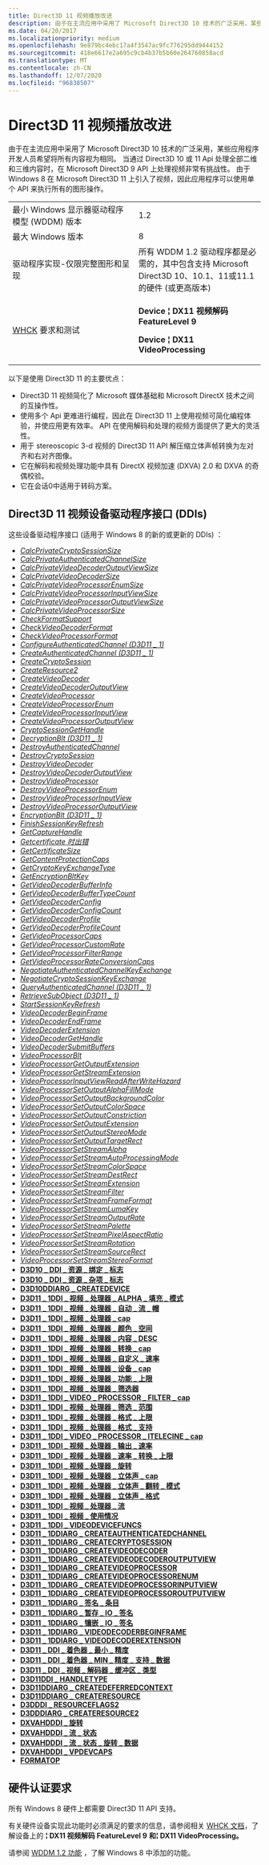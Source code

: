 ```yaml
---
title: Direct3D 11 视频播放改进
description: 由于在主流应用中采用了 Microsoft Direct3D 10 技术的广泛采用，某些应用程序开发人员希望将所有内容视为相同。
ms.date: 04/20/2017
ms.localizationpriority: medium
ms.openlocfilehash: 9e879bc4ebc17a4f3547ac9fc776295dd9444152
ms.sourcegitcommit: 418e6617e2a695c9cb4b37b5b60e264760858acd
ms.translationtype: MT
ms.contentlocale: zh-CN
ms.lasthandoff: 12/07/2020
ms.locfileid: "96838507"
---
```

# <a name="direct3d-11-video-playback-improvements"></a>Direct3D 11 视频播放改进


由于在主流应用中采用了 Microsoft Direct3D 10 技术的广泛采用，某些应用程序开发人员希望将所有内容视为相同。 当通过 Direct3D 10 或 11 Api 处理全部二维和三维内容时，在 Microsoft Direct3D 9 API 上处理视频非常有挑战性。 由于 Windows 8 在 Microsoft Direct3D 11 上引入了视频，因此应用程序可以使用单个 API 来执行所有的图形操作。

<table>
<colgroup>
<col width="50%" />
<col width="50%" />
</colgroup>
<tbody>
<tr class="odd">
<td align="left">最小 Windows 显示器驱动程序模型 (WDDM) 版本</td>
<td align="left">1.2</td>
</tr>
<tr class="even">
<td align="left">最大 Windows 版本</td>
<td align="left">8</td>
</tr>
<tr class="odd">
<td align="left">驱动程序实现-仅限完整图形和呈现</td>
<td align="left">所有 WDDM 1.2 驱动程序都是必需的，其中包含支持 Microsoft Direct3D 10、10.1、11或11.1 的硬件 (或更高版本) </td>
</tr>
<tr class="even">
<td align="left"><a href="/windows-hardware/test/hlk/windows-hardware-lab-kit">WHCK</a> 要求和测试</td>
<td align="left"><p><strong>Device ¦ DX11 视频解码 FeatureLevel 9</strong></p>
<p><strong>Device ¦ DX11 VideoProcessing</strong></p></td>
</tr>
</tbody>
</table>

 

以下是使用 Direct3D 11 的主要优点：

-   Direct3D 11 视频简化了 Microsoft 媒体基础和 Microsoft DirectX 技术之间的互操作性。
-   使用多个 Api 更难进行编程，因此在 Direct3D 11 上使用视频可简化编程体验，并使应用更有效率。 API 在使用解码和处理的视频方面提供了更大的灵活性。
-   用于 stereoscopic 3-d 视频的 Direct3D 11 API 解压缩立体声帧转换为左对齐和右对齐图像。
-   它在解码和视频处理功能中具有 DirectX 视频加速 (DXVA) 2.0 和 DXVA 的奇偶校验。
-   它在会话0中适用于转码方案。

## <a name="span-iddirect3d_11_video_device_driver_interfaces__ddis_spanspan-iddirect3d_11_video_device_driver_interfaces__ddis_spanspan-iddirect3d_11_video_device_driver_interfaces__ddis_spandirect3d-11-video-device-driver-interfaces-ddis"></a><span id="Direct3D_11_video_device_driver_interfaces__DDIs_"></span><span id="direct3d_11_video_device_driver_interfaces__ddis_"></span><span id="DIRECT3D_11_VIDEO_DEVICE_DRIVER_INTERFACES__DDIS_"></span>Direct3D 11 视频设备驱动程序接口 (DDIs) 


这些设备驱动程序接口 (适用于 Windows 8 的新的或更新的 DDIs) ：

-   [*CalcPrivateCryptoSessionSize*](/windows-hardware/drivers/ddi/d3d10umddi/nc-d3d10umddi-pfnd3d11_1ddi_calcprivatecryptosessionsize)
-   [*CalcPrivateAuthenticatedChannelSize*](/windows-hardware/drivers/ddi/d3d10umddi/nc-d3d10umddi-pfnd3d11_1ddi_calcprivateauthenticatedchannelsize)
-   [*CalcPrivateVideoDecoderOutputViewSize*](/windows-hardware/drivers/ddi/d3d10umddi/nc-d3d10umddi-pfnd3d11_1ddi_calcprivatevideodecoderoutputviewsize)
-   [*CalcPrivateVideoDecoderSize*](/windows-hardware/drivers/ddi/d3d10umddi/nc-d3d10umddi-pfnd3d11_1ddi_calcprivatevideodecodersize)
-   [*CalcPrivateVideoProcessorEnumSize*](/windows-hardware/drivers/ddi/d3d10umddi/nc-d3d10umddi-pfnd3d11_1ddi_calcprivatevideoprocessorenumsize)
-   [*CalcPrivateVideoProcessorInputViewSize*](/windows-hardware/drivers/ddi/d3d10umddi/nc-d3d10umddi-pfnd3d11_1ddi_calcprivatevideoprocessorinputviewsize)
-   [*CalcPrivateVideoProcessorOutputViewSize*](/windows-hardware/drivers/ddi/d3d10umddi/nc-d3d10umddi-pfnd3d11_1ddi_calcprivatevideoprocessoroutputviewsize)
-   [*CalcPrivateVideoProcessorSize*](/windows-hardware/drivers/ddi/d3d10umddi/nc-d3d10umddi-pfnd3d11_1ddi_calcprivatevideoprocessorsize)
-   [*CheckFormatSupport*](/windows-hardware/drivers/ddi/d3d10umddi/nc-d3d10umddi-pfnd3d10ddi_checkformatsupport)
-   [*CheckVideoDecoderFormat*](/windows-hardware/drivers/ddi/d3d10umddi/nc-d3d10umddi-pfnd3d11_1ddi_checkvideodecoderformat)
-   [*CheckVideoProcessorFormat*](/windows-hardware/drivers/ddi/d3d10umddi/nc-d3d10umddi-pfnd3d11_1ddi_checkvideoprocessorformat)
-   [*ConfigureAuthenticatedChannel (D3D11 \_ 1)*](/windows-hardware/drivers/ddi/d3d10umddi/nc-d3d10umddi-pfnd3d11_1ddi_configureauthenticatedchannel)
-   [*CreateAuthenticatedChannel (D3D11 \_ 1)*](/windows-hardware/drivers/ddi/d3d10umddi/nc-d3d10umddi-pfnd3d11_1ddi_createauthenticatedchannel)
-   [*CreateCryptoSession*](/windows-hardware/drivers/ddi/d3d10umddi/nc-d3d10umddi-pfnd3d11_1ddi_createcryptosession)
-   [*CreateResource2*](/windows-hardware/drivers/ddi/d3dumddi/nc-d3dumddi-pfnd3dddi_createresource2)
-   [*CreateVideoDecoder*](/windows-hardware/drivers/ddi/d3d10umddi/nc-d3d10umddi-pfnd3d11_1ddi_createvideodecoder)
-   [*CreateVideoDecoderOutputView*](/windows-hardware/drivers/ddi/d3d10umddi/nc-d3d10umddi-pfnd3d11_1ddi_createvideodecoderoutputview)
-   [*CreateVideoProcessor*](/windows-hardware/drivers/ddi/d3d10umddi/nc-d3d10umddi-pfnd3d11_1ddi_createvideoprocessor)
-   [*CreateVideoProcessorEnum*](/windows-hardware/drivers/ddi/d3d10umddi/nc-d3d10umddi-pfnd3d11_1ddi_createvideoprocessorenum)
-   [*CreateVideoProcessorInputView*](/windows-hardware/drivers/ddi/d3d10umddi/nc-d3d10umddi-pfnd3d11_1ddi_createvideoprocessorinputview)
-   [*CreateVideoProcessorOutputView*](/windows-hardware/drivers/ddi/d3d10umddi/nc-d3d10umddi-pfnd3d11_1ddi_createvideoprocessoroutputview)
-   [*CryptoSessionGetHandle*](/windows-hardware/drivers/ddi/d3d10umddi/nc-d3d10umddi-pfnd3d11_1ddi_cryptosessiongethandle)
-   [*DecryptionBlt (D3D11 \_ 1)*](/windows-hardware/drivers/ddi/d3d10umddi/nc-d3d10umddi-pfnd3d11_1ddi_decryptionblt)
-   [*DestroyAuthenticatedChannel*](/windows-hardware/drivers/ddi/d3d10umddi/nc-d3d10umddi-pfnd3d11_1ddi_destroyauthenticatedchannel)
-   [*DestroyCryptoSession*](/windows-hardware/drivers/ddi/d3d10umddi/nc-d3d10umddi-pfnd3d11_1ddi_destroycryptosession)
-   [*DestroyVideoDecoder*](/windows-hardware/drivers/ddi/d3d10umddi/nc-d3d10umddi-pfnd3d11_1ddi_destroyvideodecoder)
-   [*DestroyVideoDecoderOutputView*](/windows-hardware/drivers/ddi/d3d10umddi/nc-d3d10umddi-pfnd3d11_1ddi_destroyvideodecoderoutputview)
-   [*DestroyVideoProcessor*](/windows-hardware/drivers/ddi/d3d10umddi/nc-d3d10umddi-pfnd3d11_1ddi_destroyvideoprocessor)
-   [*DestroyVideoProcessorEnum*](/windows-hardware/drivers/ddi/d3d10umddi/nc-d3d10umddi-pfnd3d11_1ddi_destroyvideoprocessorenum)
-   [*DestroyVideoProcessorInputView*](/windows-hardware/drivers/ddi/d3d10umddi/nc-d3d10umddi-pfnd3d11_1ddi_destroyvideoprocessorinputview)
-   [*DestroyVideoProcessorOutputView*](/windows-hardware/drivers/ddi/d3d10umddi/nc-d3d10umddi-pfnd3d11_1ddi_destroyvideoprocessoroutputview)
-   [*EncryptionBlt (D3D11 \_ 1)*](/windows-hardware/drivers/ddi/d3d10umddi/nc-d3d10umddi-pfnd3d11_1ddi_encryptionblt)
-   [*FinishSessionKeyRefresh*](/windows-hardware/drivers/ddi/d3d10umddi/nc-d3d10umddi-pfnd3d11_1ddi_finishsessionkeyrefresh)
-   [*GetCaptureHandle*](/windows-hardware/drivers/ddi/d3d10umddi/nc-d3d10umddi-pfnd3d11_1ddi_getcapturehandle)
-   [*Getcertificate 时出错*](/windows-hardware/drivers/ddi/d3d10umddi/nc-d3d10umddi-pfnd3d11_1ddi_getcertificate)
-   [*GetCertificateSize*](/windows-hardware/drivers/ddi/d3d10umddi/nc-d3d10umddi-pfnd3d11_1ddi_getcertificatesize)
-   [*GetContentProtectionCaps*](/windows-hardware/drivers/ddi/d3d10umddi/nc-d3d10umddi-pfnd3d11_1ddi_getcontentprotectioncaps)
-   [*GetCryptoKeyExchangeType*](/windows-hardware/drivers/ddi/d3d10umddi/nc-d3d10umddi-pfnd3d11_1ddi_getcryptokeyexchangetype)
-   [*GetEncryptionBltKey*](/windows-hardware/drivers/ddi/d3d10umddi/nc-d3d10umddi-pfnd3d11_1ddi_getencryptionbltkey)
-   [*GetVideoDecoderBufferInfo*](/windows-hardware/drivers/ddi/d3d10umddi/nc-d3d10umddi-pfnd3d11_1ddi_getvideodecoderbufferinfo)
-   [*GetVideoDecoderBufferTypeCount*](/windows-hardware/drivers/ddi/d3d10umddi/nc-d3d10umddi-pfnd3d11_1ddi_getvideodecoderbuffertypecount)
-   [*GetVideoDecoderConfig*](/windows-hardware/drivers/ddi/d3d10umddi/nc-d3d10umddi-pfnd3d11_1ddi_getvideodecoderconfig)
-   [*GetVideoDecoderConfigCount*](/windows-hardware/drivers/ddi/d3d10umddi/nc-d3d10umddi-pfnd3d11_1ddi_getvideodecoderconfigcount)
-   [*GetVideoDecoderProfile*](/windows-hardware/drivers/ddi/d3d10umddi/nc-d3d10umddi-pfnd3d11_1ddi_getvideodecoderprofile)
-   [*GetVideoDecoderProfileCount*](/windows-hardware/drivers/ddi/d3d10umddi/nc-d3d10umddi-pfnd3d11_1ddi_getvideodecoderprofilecount)
-   [*GetVideoProcessorCaps*](/windows-hardware/drivers/ddi/d3d10umddi/nc-d3d10umddi-pfnd3d11_1ddi_getvideoprocessorcaps)
-   [*GetVideoProcessorCustomRate*](/windows-hardware/drivers/ddi/d3d10umddi/nc-d3d10umddi-pfnd3d11_1ddi_getvideoprocessorcustomrate)
-   [*GetVideoProcessorFilterRange*](/windows-hardware/drivers/ddi/d3d10umddi/nc-d3d10umddi-pfnd3d11_1ddi_getvideoprocessorfilterrange)
-   [*GetVideoProcessorRateConversionCaps*](/windows-hardware/drivers/ddi/d3d10umddi/nc-d3d10umddi-pfnd3d11_1ddi_getvideoprocessorrateconversioncaps)
-   [*NegotiateAuthenticatedChannelKeyExchange*](/windows-hardware/drivers/ddi/d3d10umddi/nc-d3d10umddi-pfnd3d11_1ddi_negotiateauthenticatedchannelkeyexchange)
-   [*NegotiateCryptoSessionKeyExchange*](/windows-hardware/drivers/ddi/d3d10umddi/nc-d3d10umddi-pfnd3d11_1ddi_negotiatecryptosessionkeyeschange)
-   [*QueryAuthenticatedChannel (D3D11 \_ 1)*](/windows-hardware/drivers/ddi/d3d10umddi/nc-d3d10umddi-pfnd3d11_1ddi_queryauthenticatedchannel)
-   [*RetrieveSubObject (D3D11 \_ 1)*](/windows-hardware/drivers/ddi/d3d10umddi/nc-d3d10umddi-pfnd3d10ddi_retrievesubobject)
-   [*StartSessionKeyRefresh*](/windows-hardware/drivers/ddi/d3d10umddi/nc-d3d10umddi-pfnd3d11_1ddi_startsessionkeyrefresh)
-   [*VideoDecoderBeginFrame*](/windows-hardware/drivers/ddi/d3d10umddi/nc-d3d10umddi-pfnd3d11_1ddi_videodecoderbeginframe)
-   [*VideoDecoderEndFrame*](/windows-hardware/drivers/ddi/d3d10umddi/nc-d3d10umddi-pfnd3d11_1ddi_videodecoderendframe)
-   [*VideoDecoderExtension*](/windows-hardware/drivers/ddi/d3d10umddi/nc-d3d10umddi-pfnd3d11_1ddi_videodecoderextension)
-   [*VideoDecoderGetHandle*](/windows-hardware/drivers/ddi/d3d10umddi/nc-d3d10umddi-pfnd3d11_1ddi_videodecodergethandle)
-   [*VideoDecoderSubmitBuffers*](/windows-hardware/drivers/ddi/d3d10umddi/nc-d3d10umddi-pfnd3d11_1ddi_videodecodersubmitbuffers)
-   [*VideoProcessorBlt*](/windows-hardware/drivers/ddi/d3d10umddi/nc-d3d10umddi-pfnd3d11_1ddi_videoprocessorblt)
-   [*VideoProcessorGetOutputExtension*](/windows-hardware/drivers/ddi/d3d10umddi/nc-d3d10umddi-pfnd3d11_1ddi_videoprocessorgetoutputextension)
-   [*VideoProcessorGetStreamExtension*](/windows-hardware/drivers/ddi/d3d10umddi/nc-d3d10umddi-pfnd3d11_1ddi_videoprocessorgetstreamextension)
-   [*VideoProcessorInputViewReadAfterWriteHazard*](/windows-hardware/drivers/ddi/d3d10umddi/nc-d3d10umddi-pfnd3d11_1ddi_videoprocessorinputviewreadafterwritehazard)
-   [*VideoProcessorSetOutputAlphaFillMode*](/windows-hardware/drivers/ddi/d3d10umddi/nc-d3d10umddi-pfnd3d11_1ddi_videoprocessorsetoutputalphafillmode)
-   [*VideoProcessorSetOutputBackgroundColor*](/windows-hardware/drivers/ddi/d3d10umddi/nc-d3d10umddi-pfnd3d11_1ddi_videoprocessorsetoutputbackgroundcolor)
-   [*VideoProcessorSetOutputColorSpace*](/windows-hardware/drivers/ddi/d3d10umddi/nc-d3d10umddi-pfnd3d11_1ddi_videoprocessorsetoutputcolorspace)
-   [*VideoProcessorSetOutputConstriction*](/windows-hardware/drivers/ddi/d3d10umddi/nc-d3d10umddi-pfnd3d11_1ddi_videoprocessorsetoutputconstriction)
-   [*VideoProcessorSetOutputExtension*](/windows-hardware/drivers/ddi/d3d10umddi/nc-d3d10umddi-pfnd3d11_1ddi_videoprocessorsetoutputextension)
-   [*VideoProcessorSetOutputStereoMode*](/windows-hardware/drivers/ddi/d3d10umddi/nc-d3d10umddi-pfnd3d11_1ddi_videoprocessorsetoutputstereomode)
-   [*VideoProcessorSetOutputTargetRect*](/windows-hardware/drivers/ddi/d3d10umddi/nc-d3d10umddi-pfnd3d11_1ddi_videoprocessorsetoutputtargetrect)
-   [*VideoProcessorSetStreamAlpha*](/windows-hardware/drivers/ddi/d3d10umddi/nc-d3d10umddi-pfnd3d11_1ddi_videoprocessorsetstreamalpha)
-   [*VideoProcessorSetStreamAutoProcessingMode*](/windows-hardware/drivers/ddi/d3d10umddi/nc-d3d10umddi-pfnd3d11_1ddi_videoprocessorsetstreamautoprocessingmode)
-   [*VideoProcessorSetStreamColorSpace*](/windows-hardware/drivers/ddi/d3d10umddi/nc-d3d10umddi-pfnd3d11_1ddi_videoprocessorsetstreamcolorspace)
-   [*VideoProcessorSetStreamDestRect*](/windows-hardware/drivers/ddi/d3d10umddi/nc-d3d10umddi-pfnd3d11_1ddi_videoprocessorsetstreamdestrect)
-   [*VideoProcessorSetStreamExtension*](/windows-hardware/drivers/ddi/d3d10umddi/nc-d3d10umddi-pfnd3d11_1ddi_videoprocessorsetstreamextension)
-   [*VideoProcessorSetStreamFilter*](/windows-hardware/drivers/ddi/d3d10umddi/nc-d3d10umddi-pfnd3d11_1ddi_videoprocessorsetstreamfilter)
-   [*VideoProcessorSetStreamFrameFormat*](/windows-hardware/drivers/ddi/d3d10umddi/nc-d3d10umddi-pfnd3d11_1ddi_videoprocessorsetstreamframeformat)
-   [*VideoProcessorSetStreamLumaKey*](/windows-hardware/drivers/ddi/d3d10umddi/nc-d3d10umddi-pfnd3d11_1ddi_videoprocessorsetstreamlumakey)
-   [*VideoProcessorSetStreamOutputRate*](/windows-hardware/drivers/ddi/d3d10umddi/nc-d3d10umddi-pfnd3d11_1ddi_videoprocessorsetstreamoutputrate)
-   [*VideoProcessorSetStreamPalette*](/windows-hardware/drivers/ddi/d3d10umddi/nc-d3d10umddi-pfnd3d11_1ddi_videoprocessorsetstreampalette)
-   [*VideoProcessorSetStreamPixelAspectRatio*](/windows-hardware/drivers/ddi/d3d10umddi/nc-d3d10umddi-pfnd3d11_1ddi_videoprocessorsetstreampixelaspectratio)
-   [*VideoProcessorSetStreamRotation*](/windows-hardware/drivers/ddi/d3d10umddi/nc-d3d10umddi-pfnd3d11_1ddi_videoprocessorsetstreamrotation)
-   [*VideoProcessorSetStreamSourceRect*](/windows-hardware/drivers/ddi/d3d10umddi/nc-d3d10umddi-pfnd3d11_1ddi_videoprocessorsetstreamsourcerect)
-   [*VideoProcessorSetStreamStereoFormat*](/windows-hardware/drivers/ddi/d3d10umddi/nc-d3d10umddi-pfnd3d11_1ddi_videoprocessorsetstreamstereoformat)
-   [**D3D10 \_ DDI \_ 资源 \_ 绑定 \_ 标志**](/windows-hardware/drivers/ddi/d3d10umddi/ne-d3d10umddi-d3d10_ddi_resource_bind_flag)
-   [**D3D10 \_ DDI \_ 资源 \_ 杂项 \_ 标志**](/windows-hardware/drivers/ddi/d3d10umddi/ne-d3d10umddi-d3d10_ddi_resource_misc_flag)
-   [**D3D10DDIARG \_ CREATEDEVICE**](/windows-hardware/drivers/ddi/d3d10umddi/ns-d3d10umddi-d3d10ddiarg_createdevice)
-   [**D3D11 \_ 1DDI \_ 视频 \_ 处理器 \_ ALPHA \_ 填充 \_ 模式**](/windows-hardware/drivers/ddi/d3d10umddi/ne-d3d10umddi-d3d11_1ddi_video_processor_alpha_fill_mode)
-   [**D3D11 \_ 1DDI \_ 视频 \_ 处理器 \_ 自动 \_ 流 \_ 帽**](/windows-hardware/drivers/ddi/d3d10umddi/ne-d3d10umddi-d3d11_1ddi_video_processor_auto_stream_caps)
-   [**D3D11 \_ 1DDI \_ 视频 \_ 处理器 \_ cap**](/windows-hardware/drivers/ddi/d3d10umddi/ns-d3d10umddi-d3d11_1ddi_video_processor_caps)
-   [**D3D11 \_ 1DDI \_ 视频 \_ 处理器 \_ 颜色 \_ 空间**](/windows-hardware/drivers/ddi/d3d10umddi/ns-d3d10umddi-d3d11_1ddi_video_processor_color_space)
-   [**D3D11 \_ 1DDI \_ 视频 \_ 处理器 \_ 内容 \_ DESC**](/windows-hardware/drivers/ddi/d3d10umddi/ns-d3d10umddi-d3d11_1ddi_video_processor_content_desc)
-   [**D3D11 \_ 1DDI \_ 视频 \_ 处理器 \_ 转换 \_ cap**](/windows-hardware/drivers/ddi/d3d10umddi/ne-d3d10umddi-d3d11_1ddi_video_processor_conversion_caps)
-   [**D3D11 \_ 1DDI \_ 视频 \_ 处理器 \_ 自定义 \_ 速率**](/windows-hardware/drivers/ddi/d3d10umddi/ns-d3d10umddi-d3d11_1ddi_video_processor_custom_rate)
-   [**D3D11 \_ 1DDI \_ 视频 \_ 处理器 \_ 设备 \_ cap**](/windows-hardware/drivers/ddi/d3d10umddi/ne-d3d10umddi-d3d11_1ddi_video_processor_device_caps)
-   [**D3D11 \_ 1DDI \_ 视频 \_ 处理器 \_ 功能 \_ 上限**](/windows-hardware/drivers/ddi/d3d10umddi/ne-d3d10umddi-d3d11_1ddi_video_processor_feature_caps)
-   [**D3D11 \_ 1DDI \_ 视频 \_ 处理器 \_ 筛选器**](/windows-hardware/drivers/ddi/d3d10umddi/ne-d3d10umddi-d3d11_1ddi_video_processor_filter)
-   [**D3D11 \_ 1DDI \_ VIDEO \_ PROCESSOR \_ FILTER \_ cap**](/windows-hardware/drivers/ddi/d3d10umddi/ne-d3d10umddi-d3d11_1ddi_video_processor_filter_caps)
-   [**D3D11 \_ 1DDI \_ 视频 \_ 处理器 \_ 筛选 \_ 范围**](/windows-hardware/drivers/ddi/d3d10umddi/ns-d3d10umddi-d3d11_1ddi_video_processor_filter_range)
-   [**D3D11 \_ 1DDI \_ 视频 \_ 处理器 \_ 格式 \_ 上限**](/windows-hardware/drivers/ddi/d3d10umddi/ne-d3d10umddi-d3d11_1ddi_video_processor_format_caps)
-   [**D3D11 \_ 1DDI \_ 视频 \_ 处理器 \_ 格式 \_ 支持**](/windows-hardware/drivers/ddi/d3d10umddi/ne-d3d10umddi-d3d11_1ddi_video_processor_format_support)
-   [**D3D11 \_ 1DDI \_ VIDEO \_ PROCESSOR \_ ITELECINE \_ cap**](/windows-hardware/drivers/ddi/d3d10umddi/ne-d3d10umddi-d3d11_1ddi_video_processor_itelecine_caps)
-   [**D3D11 \_ 1DDI \_ 视频 \_ 处理器 \_ 输出 \_ 速率**](/windows-hardware/drivers/ddi/d3d10umddi/ne-d3d10umddi-d3d11_1ddi_video_processor_output_rate)
-   [**D3D11 \_ 1DDI \_ 视频 \_ 处理器 \_ 速率 \_ 转换 \_ 上限**](/windows-hardware/drivers/ddi/d3d10umddi/ns-d3d10umddi-d3d11_1ddi_video_processor_rate_conversion_caps)
-   [**D3D11 \_ 1DDI \_ 视频 \_ 处理器 \_ 旋转**](/windows-hardware/drivers/ddi/d3d10umddi/ne-d3d10umddi-d3d11_1ddi_video_processor_rotation)
-   [**D3D11 \_ 1DDI \_ 视频 \_ 处理器 \_ 立体声 \_ cap**](/windows-hardware/drivers/ddi/d3d10umddi/ne-d3d10umddi-d3d11_1ddi_video_processor_stereo_caps)
-   [**D3D11 \_ 1DDI \_ 视频 \_ 处理器 \_ 立体声 \_ 翻转 \_ 模式**](/windows-hardware/drivers/ddi/d3d10umddi/ne-d3d10umddi-d3d11_1ddi_video_processor_stereo_flip_mode)
-   [**D3D11 \_ 1DDI \_ 视频 \_ 处理器 \_ 立体声 \_ 格式**](/windows-hardware/drivers/ddi/d3d10umddi/ne-d3d10umddi-d3d11_1ddi_video_processor_stereo_format)
-   [**D3D11 \_ 1DDI \_ 视频 \_ 处理器 \_ 流**](/windows-hardware/drivers/ddi/d3d10umddi/ns-d3d10umddi-d3d11_1ddi_video_processor_stream)
-   [**D3D11 \_ 1DDI \_ 视频 \_ 使用情况**](/windows-hardware/drivers/ddi/d3d10umddi/ne-d3d10umddi-d3d11_1ddi_video_usage)
-   [**D3D11 \_ 1DDI \_ VIDEODEVICEFUNCS**](/windows-hardware/drivers/ddi/d3d10umddi/ns-d3d10umddi-d3d11_1ddi_videodevicefuncs)
-   [**D3D11 \_ 1DDIARG \_ CREATEAUTHENTICATEDCHANNEL**](/windows-hardware/drivers/ddi/d3d10umddi/ns-d3d10umddi-d3d11_1ddiarg_createauthenticatedchannel)
-   [**D3D11 \_ 1DDIARG \_ CREATECRYPTOSESSION**](/windows-hardware/drivers/ddi/d3d10umddi/ns-d3d10umddi-d3d11_1ddiarg_createcryptosession)
-   [**D3D11 \_ 1DDIARG \_ CREATEVIDEODECODER**](/windows-hardware/drivers/ddi/d3d10umddi/ns-d3d10umddi-d3d11_1ddiarg_createvideodecoder)
-   [**D3D11 \_ 1DDIARG \_ CREATEVIDEODECODEROUTPUTVIEW**](/windows-hardware/drivers/ddi/d3d10umddi/ns-d3d10umddi-d3d11_1ddiarg_createvideodecoderoutputview)
-   [**D3D11 \_ 1DDIARG \_ CREATEVIDEOPROCESSOR**](/windows-hardware/drivers/ddi/d3d10umddi/ns-d3d10umddi-d3d11_1ddiarg_createvideoprocessor)
-   [**D3D11 \_ 1DDIARG \_ CREATEVIDEOPROCESSORENUM**](/windows-hardware/drivers/ddi/d3d10umddi/ns-d3d10umddi-d3d11_1ddiarg_createvideoprocessorenum)
-   [**D3D11 \_ 1DDIARG \_ CREATEVIDEOPROCESSORINPUTVIEW**](/windows-hardware/drivers/ddi/d3d10umddi/ns-d3d10umddi-d3d11_1ddiarg_createvideoprocessorinputview)
-   [**D3D11 \_ 1DDIARG \_ CREATEVIDEOPROCESSOROUTPUTVIEW**](/windows-hardware/drivers/ddi/d3d10umddi/ns-d3d10umddi-d3d11_1ddiarg_createvideoprocessoroutputview)
-   [**D3D11 \_ 1DDIARG \_ 签名 \_ 条目**](/windows-hardware/drivers/ddi/d3d10umddi/ns-d3d10umddi-d3d11_1ddiarg_signature_entry)
-   [**D3D11 \_ 1DDIARG \_ 暂存 \_ IO \_ 签名**](/windows-hardware/drivers/ddi/d3d10umddi/ns-d3d10umddi-d3d11_1ddiarg_stage_io_signatures)
-   [**D3D11 \_ 1DDIARG \_ 镶嵌 \_ IO \_ 签名**](/windows-hardware/drivers/ddi/d3d10umddi/ns-d3d10umddi-d3d11_1ddiarg_tessellation_io_signatures)
-   [**D3D11 \_ 1DDIARG \_ VIDEODECODERBEGINFRAME**](/windows-hardware/drivers/ddi/d3d10umddi/ns-d3d10umddi-d3d11_1ddiarg_videodecoderbeginframe)
-   [**D3D11 \_ 1DDIARG \_ VIDEODECODEREXTENSION**](/windows-hardware/drivers/ddi/d3d10umddi/ns-d3d10umddi-d3d11_1ddiarg_videodecoderextension)
-   [**D3D11 \_ DDI \_ 着色器 \_ 最小 \_ 精度**](/windows-hardware/drivers/ddi/d3d10umddi/ne-d3d10umddi-d3d11_ddi_shader_min_precision)
-   [**D3D11 \_ DDI \_ 着色器 \_ MIN \_ 精度 \_ 支持 \_ 数据**](/windows-hardware/drivers/ddi/d3d10umddi/ns-d3d10umddi-d3d11_ddi_shader_min_precision_support_data)
-   [**D3D11 \_ DDI \_ 视频 \_ 解码器 \_ 缓冲区 \_ 类型**](/windows-hardware/drivers/ddi/d3d10umddi/ne-d3d10umddi-d3d11_ddi_video_decoder_buffer_type)
-   [**D3D11DDI \_ HANDLETYPE**](/windows-hardware/drivers/ddi/d3d10umddi/ne-d3d10umddi-d3d11ddi_handletype)
-   [**D3D11DDIARG \_ CREATEDEFERREDCONTEXT**](/windows-hardware/drivers/ddi/d3d10umddi/ns-d3d10umddi-d3d11ddiarg_createdeferredcontext)
-   [**D3D11DDIARG \_ CREATERESOURCE**](/windows-hardware/drivers/ddi/d3d10umddi/ns-d3d10umddi-d3d11ddiarg_createresource)
-   [**D3DDDI \_ RESOURCEFLAGS2**](/windows-hardware/drivers/ddi/d3dukmdt/ns-d3dukmdt-_d3dddi_resourceflags2)
-   [**D3DDDIARG \_ CREATERESOURCE2**](/windows-hardware/drivers/ddi/d3dukmdt/ns-d3dukmdt-_d3dddiarg_createresource2)
-   [**DXVAHDDDI \_ 旋转**](/windows-hardware/drivers/ddi/d3dumddi/ne-d3dumddi-_dxvahdddi_rotation)
-   [**DXVAHDDDI \_ 流 \_ 状态**](/windows-hardware/drivers/ddi/d3dumddi/ne-d3dumddi-_dxvahdddi_stream_state)
-   [**DXVAHDDDI \_ 流 \_ 状态 \_ 旋转 \_ 数据**](/windows-hardware/drivers/ddi/d3dumddi/ns-d3dumddi-_dxvahdddi_stream_state_rotation_data)
-   [**DXVAHDDDI \_ VPDEVCAPS**](/windows-hardware/drivers/ddi/d3dumddi/ns-d3dumddi-_dxvahdddi_vpdevcaps)
-   [**FORMATOP**](/windows-hardware/drivers/ddi/d3dumddi/ns-d3dumddi-_formatop)

## <a name="span-idhardware_certification_requirementsspanspan-idhardware_certification_requirementsspanspan-idhardware_certification_requirementsspanhardware-certification-requirements"></a><span id="Hardware_certification_requirements"></span><span id="hardware_certification_requirements"></span><span id="HARDWARE_CERTIFICATION_REQUIREMENTS"></span>硬件认证要求


所有 Windows 8 硬件上都需要 Direct3D 11 API 支持。

有关硬件设备实现此功能时必须满足的要求的信息，请参阅相关 [WHCK 文档](/windows-hardware/test/hlk/windows-hardware-lab-kit)，了解设备上的 **¦ DX11 视频解码 FeatureLevel 9** **和¦ DX11 VideoProcessing。**

请参阅 [WDDM 1.2 功能](wddm-v1-2-features.md) ，了解 Windows 8 中添加的功能。

 

